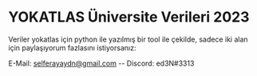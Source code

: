 # YOKATLAS Üniversite Verileri 2023

Veriler yokatlas için python ile yazılmış bir tool ile çekilde, sadece iki alan için paylaşıyorum fazlasını istiyorsanız:

E-Mail: selferayaydn@gmail.com --
Discord: ed3N#3313
 
